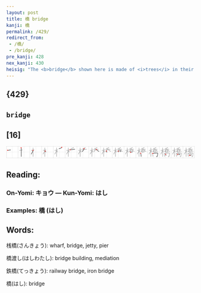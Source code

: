 ```yaml
---
layout: post
title: 橋 bridge
kanji: 橋
permalink: /429/
redirect_from:
 - /橋/
 - /bridge/
pre_kanji: 428
nex_kanji: 430
heisig: "The <b>bridge</b> shown here is made of <i>trees</i> in their natural form, except that the trunks have been carved into the forms of <i>angels</i>, a sort of "Ponte degli Angeli.""
---
```


## {429}

## `bridge`

## [16]

<div class="stroke"><img src="../images/E6A98B.png" /></div>

## Reading:

### On-Yomi: キョウ &mdash; Kun-Yomi: はし

### Examples: 橋 (はし)

## Words:

桟橋(さんきょう): wharf, bridge, jetty, pier

橋渡し(はしわたし): bridge building, mediation

鉄橋(てっきょう): railway bridge, iron bridge

橋(はし): bridge
